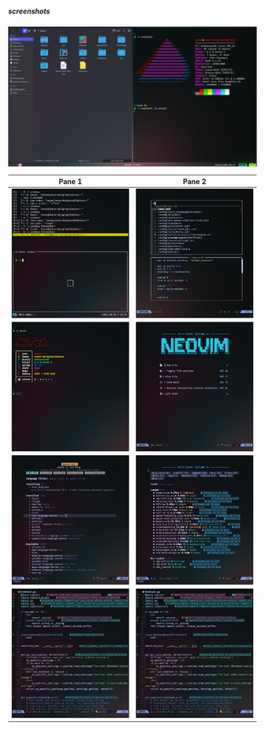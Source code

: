##### screenshots

![](assets/1.6.png) 

   Pane 1                  | Pane 2
:-------------------------:|:-------------------------:
![](assets/5.png)  |  ![](assets/6.png)
![](assets/1.1.png)  |  ![](assets/1.2.png)
![](assets/1.3.png)  |  ![](assets/1.4.png)
![](assets/1.5.png)  |  ![](assets/1.5.png)


